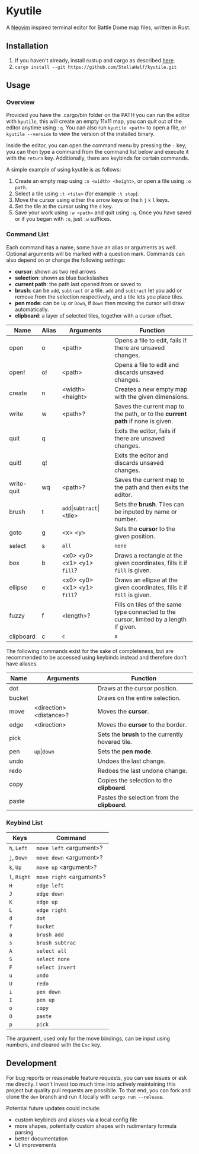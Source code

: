 # Kyutile
A [Neovim](https://neovim.io) inspired terminal editor for Battle Dome map files, written in Rust.

## Installation
1. If you haven't already, install rustup and cargo as described [here](https://doc.rust-lang.org/cargo/getting-started/installation.html).
2. ```cargo install --git https://github.com/StellaHalf/kyutile.git```

## Usage

### Overview

Provided you have the .cargo/bin folder on the PATH you can run the editor with ```kyutile```, this
will create an empty 11x11 map, you can quit out of the editor anytime using `:q`.
You can also run ```kyutile <path>``` to open a file, or ```kyutile --version```
to view the version of the installed binary.

Inside the editor, you can open the command menu by pressing the `:` key, you can then type a command
from the command list below and execute it with the `return` key. Additionally, there are keybinds for certain commands.

A simple example of using kyutile is as follows:
1. Create an empty map using `:n <width> <height>`, or open a file using `:o path`.
2. Select a tile using `:t <tile>` (for example `:t stop`).
3. Move the cursor using either the arrow keys or the `h` `j` `k` `l` keys.
4. Set the tile at the cursor using the `d` key.
5. Save your work using `:w <path>` and quit using `:q`. Once you have saved or if you began with `:o`, just `:w` suffices.

### Command List
Each command has a name, some have an alias or arguments as well. Optional arguments will be marked with a question mark.
Commands can also depend on or change the following settings:
- **cursor**: shown as two red arrows
- **selection**: shown as blue backslashes 
- **current path**: the path last opened from or saved to
- **brush**: can be `add`, `subtract` or a tile. `add` and `subtract` let you add or remove from the selection respectively, and a tile lets you place tiles.
- **pen mode**: can be `Up` or `Down`, if `Down` then moving the cursor will draw automatically.
- **clipboard**: a layer of selected tiles, together with a cursor offset.

| Name       | Alias | Arguments                           | Function                                                                                                                                 |
| ---------- | ----- | ----------------------------------- | ---------------------------------------------------------------------------------------------------------------------------------------- |
| open       | o     | \<path\>                            | Opens a file to edit, fails if there are unsaved changes.                                                                                | 
| open!      | o!    | \<path\>                            | Opens a file to edit and discards unsaved changes.                                                                                       |
| create     | n     | \<width\> \<height\>                | Creates a new empty map with the given dimensions.                                                                                       |
| write      | w     | \<path\>?                           | Saves the current map to the path, or to the **current path** if none is given.                                                          |
| quit       | q     |                                     | Exits the editor, fails if there are unsaved changes.                                                                                    |
| quit!      | q!    |                                     | Exits the editor and discards unsaved changes.                                                                                           |
| write-quit | wq    | \<path\>?                           | Saves the current map to the path and then exits the editor.                                                                             |
| brush      | t     | `add`\|`subtract`\|\<tile\>         | Sets the **brush**. Tiles can be inputed by name or number.                                                                              |
| goto       | g     | \<x\> \<y\>                         | Sets the **cursor** to the given position.                                                                                               |
| select     | s     | `all`|`none`|`invert`|\<tile\>      | Respectively **selects** everything, nothing, inverts the selection or all tiles of the given type.                                      |
| box        | b     | \<x0\> \<y0\> \<x1\> \<y1\> `fill`? | Draws a rectangle at the given coordinates, fills it if `fill` is given.                                                                 |
| ellipse    | e     | \<x0\> \<y0\> \<x1\> \<y1\> `fill`? | Draws an ellipse at the given coordinates, fills it if `fill` is given.                                                                  |
| fuzzy      | f     | \<length\>?                         | Fills on tiles of the same type connected to the cursor, limited by a length if given.                                                   |
| clipboard  | c     | `c`|`a`|`h`|`v`                     | Rotates the contents of the **clipboard** clockwise (`c`) or anticlockwise (`a`), or reflects it vertically (`v`) or horizontally (`h`). |
 
The following commands exist for the sake of completeness, but are recommended to be accessed using keybinds instead and therefore don't have aliases.

| Name      | Arguments                                    | Function                                                                                            |
| --------- | -------------------------------------------- | --------------------------------------------------------------------------------------------------- |
| dot       |                                              | Draws at the cursor position.                                                                       |
| bucket    |                                              | Draws on the entire selection.                                                                      |
| move      | \<direction\> \<distance\>?                  | Moves the **cursor**.                                                                               |
| edge      | \<direction\>                                | Moves the **cursor** to the border.                                                                 |
| pick      |                                              | Sets the **brush** to the currently hovered tile.                                                   |
| pen       | `up`\|`down`                                 | Sets the **pen mode**.                                                                              |
| undo      |                                              | Undoes the last change.                                                                             |
| redo      |                                              | Redoes the last undone change.                                                                      |
| copy      |                                              | Copies the selection to the **clipboard**.                                                          |
| paste     |                                              | Pastes the selection from the **clipboard**.                                                        |

### Keybind List

| Keys         | Command                                            |
| ------------ | -------------------------------------------------- |
| `h`, `Left`  | `move left` \<argument\>?                          |
| `j`, `Down`  | `move down` \<argument\>?                          |
| `k`, `Up`    | `move up` \<argument\>?                            |
| `l`, `Right` | `move right` \<argument\>?                         |
| `H`          | `edge left`                                        |
| `J`          | `edge down`                                        |
| `K`          | `edge up`                                          |
| `L`          | `edge right`                                       |
| `d`          | `dot`                                              |
| `f`          | `bucket`                                           |
| `a`          | `brush add`                                        |
| `s`          | `brush subtrac`                                    |
| `A`          | `select all`                                       |
| `S`          | `select none`                                      |
| `F`          | `select invert`                                    |
| `u`          | `undo`                                             |
| `U`          | `redo`                                             |
| `i`          | `pen down`                                         |
| `I`          | `pen up`                                           |
| `o`          | `copy`                                             |
| `O`          | `paste`                                            |
| `p`          | `pick`                                             |

The argument, used only for the move bindings, can be input using numbers, and cleared with the `Esc` key. 

## Development

For bug reports or reasonable feature requests, you can use issues or ask me directly. I won't invest too much time into
actively maintaining this project but quality pull requests are possiblle. To that end, you can fork and clone the `dev` branch
and run it locally with `cargo run --release`.

Potential future updates could include:
- custom keybinds and aliases via a local config file
- more shapes, potentially custom shapes with rudimentary formula parsing
- better documentation
- UI improvements

